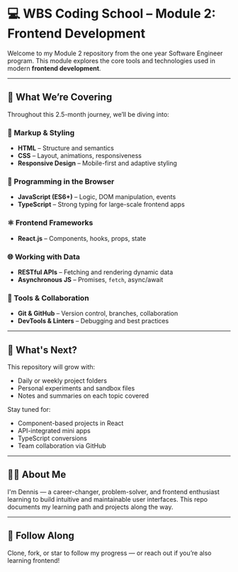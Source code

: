 # 💻 WBS Coding School – Module 2: Frontend Development

Welcome to my Module 2 repository from the one year Software Engineer program. This module explores the core tools and technologies used in modern **frontend development**.

---

## 🧭 What We’re Covering

Throughout this 2.5-month journey, we’ll be diving into:

### 📄 Markup & Styling
- **HTML** – Structure and semantics
- **CSS** – Layout, animations, responsiveness
- **Responsive Design** – Mobile-first and adaptive styling

### 🧠 Programming in the Browser
- **JavaScript (ES6+)** – Logic, DOM manipulation, events
- **TypeScript** – Strong typing for large-scale frontend apps

### ⚛️ Frontend Frameworks
- **React.js** – Components, hooks, props, state

### 🌐 Working with Data
- **RESTful APIs** – Fetching and rendering dynamic data
- **Asynchronous JS** – Promises, `fetch`, async/await

### 🧪 Tools & Collaboration
- **Git & GitHub** – Version control, branches, collaboration
- **DevTools & Linters** – Debugging and best practices

---

## 🚀 What's Next?

This repository will grow with:
- Daily or weekly project folders
- Personal experiments and sandbox files
- Notes and summaries on each topic covered

Stay tuned for:
- Component-based projects in React
- API-integrated mini apps
- TypeScript conversions
- Team collaboration via GitHub

---

## 🧑‍💻 About Me

I'm Dennis — a career-changer, problem-solver, and frontend enthusiast learning to build intuitive and maintainable user interfaces. This repo documents my learning path and projects along the way.

---

## 📌 Follow Along

Clone, fork, or star to follow my progress — or reach out if you’re also learning frontend!